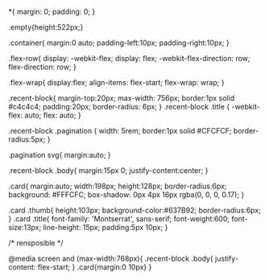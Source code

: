 *{
    margin: 0;
    padding: 0;
}

.empty{height:522px;}

.container{
    margin:0 auto;
    padding-left:10px;
    padding-right:10px;
}

.flex-row{
    display: -webkit-flex;
	display: flex;
	-webkit-flex-direction: row;
	flex-direction: row;
}

.flex-wrap{
    display:flex;
    align-items: flex-start;
    flex-wrap: wrap;
}

.recent-block{
    margin-top:20px;
    max-width: 756px;
    border:1px solid #c4c4c4;
    padding:20px;
    border-radius: 6px;
}
.recent-block .title {
	-webkit-flex: auto;
	flex: auto;
}

.recent-block .pagination {
	width: 5rem;
    border:1px solid #CFCFCF;
    border-radius:5px;
}

.pagination svg{
    margin:auto;
}

.recent-block .body{
    margin:15px 0;
    justify-content:center;
}

.card{
    margin:auto;
    width:198px;
    height:128px;
    border-radius:6px;
    background: #FFFCFC;
    box-shadow: 0px 4px 16px rgba(0, 0, 0, 0.17);
}

.card .thumb{
    height:103px;
    background-color:#637B92;
    border-radius:6px;
}
.card .title{
    font-family: 'Montserrat', sans-serif;
    font-weight:600;
    font-size:13px;
    line-height: 15px;
    padding:5px 10px;
}


/* rensposible */


@media screen and (max-width:768px){
    .recent-block .body{
        justify-content: flex-start;
    }
    .card{margin:0 10px}
}

